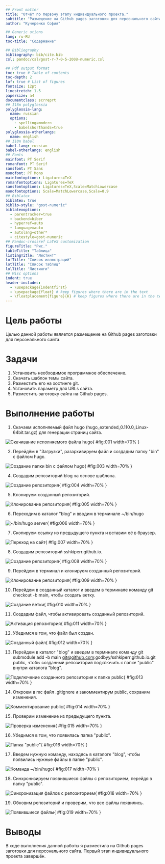 ```yaml
---
## Front matter
title: "Отчёт по первому этапу индивидуального проекта."
subtitle: "Размещение на Github pages заготовки для персонального сайта."
author: "Кучеренко София"

## Generic otions
lang: ru-RU
toc-title: "Содержание"

## Bibliography
bibliography: bib/cite.bib
csl: pandoc/csl/gost-r-7-0-5-2008-numeric.csl

## Pdf output format
toc: true # Table of contents
toc-depth: 2
lof: true # List of figures
fontsize: 12pt
linestretch: 1.5
papersize: a4
documentclass: scrreprt
## I18n polyglossia
polyglossia-lang:
  name: russian
  options:
	- spelling=modern
	- babelshorthands=true
polyglossia-otherlangs:
  name: english
## I18n babel
babel-lang: russian
babel-otherlangs: english
## Fonts
mainfont: PT Serif
romanfont: PT Serif
sansfont: PT Sans
monofont: PT Mono
mainfontoptions: Ligatures=TeX
romanfontoptions: Ligatures=TeX
sansfontoptions: Ligatures=TeX,Scale=MatchLowercase
monofontoptions: Scale=MatchLowercase,Scale=0.9
## Biblatex
biblatex: true
biblio-style: "gost-numeric"
biblatexoptions:
  - parentracker=true
  - backend=biber
  - hyperref=auto
  - language=auto
  - autolang=other*
  - citestyle=gost-numeric
## Pandoc-crossref LaTeX customization
figureTitle: "Рис."
tableTitle: "Таблица"
listingTitle: "Листинг"
lofTitle: "Список иллюстраций"
lotTitle: "Список таблиц"
lolTitle: "Листинги"
## Misc options
indent: true
header-includes:
  - \usepackage{indentfirst}
  - \usepackage{float} # keep figures where there are in the text
  - \floatplacement{figure}{H} # keep figures where there are in the text
---
```


# Цель работы

Целью данной работы является размещение на Github pages заготовки для персонального сайта.

# Задачи

1. Установить необходимое программное обеспечение.
2. Скачать шаблон темы сайта.
3. Разместить его на хостинге git.
4. Установить параметр для URLs сайта.
5. Разместить заготовку сайта на Github pages.

# Выполнение работы

1. Скачаем исполняемый файл hugo (hugo_extended_0.110.0_Linux-64bit.tar.gz) для генерации страниц сайта. 

![Скачивание исполняемого файла hugo](ip1.png){ #fig:001 width=70% }

2. Перейдём в "Загрузки", разархивируем файл и создадим папку "bin" с файлом hugo. 

![Создание папки bin с файлом hugo](ip2.png){ #fig:003 width=70% }

4. Создадим репозиторий blog на основе шаблона. 

![Создание репозитория](ip3.png){ #fig:004 width=70% }

5. Клонируем созданный репозиторий. 

![Клонирование репозитория](ip4.png){ #fig:005 width=70% }

6. Переходим в каталог "blog" и вводим в терминале ~/bin/hugo 

![~/bin/hugo server](ip5.png){ #fig:006 width=70% }

7. Скопируем ссылку из предыдущего пункта и вставим её в браузер. 

![Переход на сайт](ip6.png){ #fig:007 width=70% }

8. Создадим репозиторий sshkiperr.github.io. 

![Создание репозитория](ip7.png){ #fig:008 width=70% }

9. Перейдем в терминал и клонируем созданный репозиторий. 

![Клонирование репозитория](ip8.png){ #fig:009 width=70% }

10. Перейдем в созданный каталог и введем в терминале команду git checkout -b main, чтобы создать ветку. 

![Создание ветки](ip9.png){ #fig:010 width=70% }

11. Создадим файл, чтобы активировать созданный репозиторий. 

![Активация репозитория](ip10.png){ #fig:011 width=70% }

12. Убедимся в том, что файл был создан. 

![Созданный файл](ip11.png){ #fig:012 width=70% }

13. Перейдем в каталог "blog" и введем в терминале команду git submodule add -b main git@github.com:godbyy/sshkiperr.github.io.git public, чтобы созданный репозиторий подключить к папке "public" внутри каталога "blog". 

![Подключение созданного репозитория к папке public](ip12.png){ #fig:013 width=70% }

14. Откроем в mc файл .gitignore и закомментирум public, сохраним изменения. 

![Комментирование public](ip13.png){ #fig:014 width=70% }

15. Проверим изменение из предыдущего пункта.

![Проверка изменения](ip14.png){ #fig:015 width=70% }

16. Убедимся в том, что появилась папка "public".

![Папка "public"](ip15.png){ #fig:016 width=70% }

17. Введем нужную команду, находясь в каталоге "blog", чтобы появились нужные файлы в папке "public".

![Команда ~/bin/hugo](ip16.png){ #fig:017 width=70% }

18. Синхронизируем появившиеся файлы с репозиторием, перейдя в папку "public". 

![Синхронизация файлов с репозиторием](ip17.png){ #fig:018 width=70% }

19. Обновим репозиторий и проверим, что все файлы появились. 

![Появившиеся файлы](ip18.png){ #fig:019 width=70% }

# Выводы

В ходе выполнения данной работы я разместила на Github pages заготовки для персонального сайта. Первый этап индивидуального проекта завершён. 

